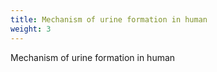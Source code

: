 ```yaml
---
title: Mechanism of urine formation in human
weight: 3
---
```


Mechanism of urine formation in human